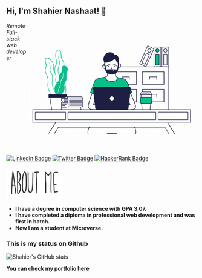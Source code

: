 ## Hi, I'm Shahier Nashaat! :wave:


<!-- ## ![Hard coding](./image_processing.gif) -->
<img align="right" alt="Person coding gif" src="./image_processing.gif" height="350" width="450" /> 

*Remote Full-stack web developer*

[![Linkedin Badge](https://img.shields.io/badge/-Shahier%20Nashaat-blue?style=flat-square&logo=Linkedin&logoColor=white&link=https://www.linkedin.com/in/shahier-nashaat/)](https://www.linkedin.com/in/shahier-nashaat/)
[![Twitter Badge](https://img.shields.io/badge/-@ShahierN_-1ca0f1?style=flat-square&labelColor=1ca0f1&logo=twitter&logoColor=white&link=https://twitter.com/ShahierN)](https://twitter.com/ShahierN)
[![HackerRank Badge](https://img.shields.io/badge/-@shahiernash_-1ba94c?style=flat-square&labelColor=1ba94c&logo=hackerrank&logoColor=white&link=https://www.hackerrank.com/shahiernash)](https://www.hackerrank.com/shahiernash)


<img src="./About Me.gif" width="150px" >

- **I have a degree in computer science with GPA 3.07.**
- **I have completed a diploma in professional web development and was first in batch.**
- **Now I am a student at Microverse.**

### This is my status on Github

![Shahier's GitHub stats](https://github-readme-stats.vercel.app/api?username=ShahierNashaat&show_icons=true&theme=radical)


**You can check my portfolio [here](https://shahiernashaat.github.io/Portfolio/)**
